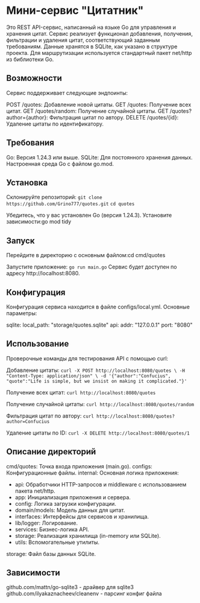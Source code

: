 # Мини-сервис "Цитатник"

Это REST API-сервис, написанный на языке Go для управления и хранения цитат. Сервис реализует функционал добавления, получения, фильтрации и удаления цитат, соответствующий заданным требованиям. Данные хранятся в SQLite, как указано в структуре проекта. Для маршрутизации используется стандартный пакет net/http из библиотеки Go.
## Возможности
Сервис поддерживает следующие эндпоинты:

POST /quotes: Добавление новой цитаты.
GET /quotes: Получение всех цитат.
GET /quotes/random: Получение случайной цитаты.
GET /quotes?author={author}: Фильтрация цитат по автору.
DELETE /quotes/{id}: Удаление цитаты по идентификатору.

## Требования
Go: Версия 1.24.3 или выше.
SQLite: Для постоянного хранения данных.
Настроенная среда Go с файлом go.mod.

## Установка
Склонируйте репозиторий:
`git clone https://github.com/Grino777/quotes.git`
`cd quotes`

Убедитесь, что у вас установлен Go (версия 1.24.3).
Установите зависимости:go mod tidy

## Запуск
Перейдите в директорию с основным файлом:cd cmd/quotes

Запустите приложение:
`go run main.go`
Сервис будет доступен по адресу http://localhost:8080.

## Конфигурация
Конфигурация сервиса находится в файле configs/local.yml. Основные параметры:

sqlite:
  local_path: "storage/quotes.sqlite"
api:
  addr: "127.0.0.1"
  port: "8080"

## Использование
Проверочные команды для тестирования API с помощью curl:

Добавление цитаты:
`curl -X POST http://localhost:8080/quotes \
-H "Content-Type: application/json" \
-d '{"author":"Confucius", "quote":"Life is simple, but we insist on making it complicated."}'`

Получение всех цитат:
`curl http://localhost:8080/quotes`

Получение случайной цитаты:
`curl http://localhost:8080/quotes/random`

Фильтрация цитат по автору:
`curl http://localhost:8080/quotes?author=Confucius`

Удаление цитаты по ID:
`curl -X DELETE http://localhost:8080/quotes/1`

## Описание директорий

cmd/quotes: Точка входа приложения (main.go).
configs: Конфигурационные файлы.
internal: Основная логика приложения:
- api: Обработчики HTTP-запросов и middleware с использованием пакета net/http.
- app: Инициализация приложения и сервера.
- config: Логика загрузки конфигурации.
- domain/models: Модель данных для цитат.
- interfaces: Интерфейсы для сервисов и хранилища.
- lib/logger: Логирование.
- services: Бизнес-логика API.
- storage: Реализация хранилища (in-memory или SQLite).
- utils: Вспомогательные утилиты.

storage: Файл базы данных SQLite.

## Зависимости
github.com/mattn/go-sqlite3 - драйвер для sqlite3
github.com/ilyakaznacheev/cleanenv - парсинг конфиг файла
